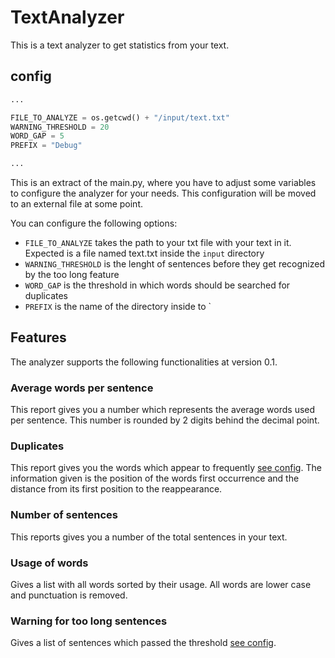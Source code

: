 # TextAnalyzer

This is a text analyzer to get statistics from your text.


## config

```python
...

FILE_TO_ANALYZE = os.getcwd() + "/input/text.txt"
WARNING_THRESHOLD = 20
WORD_GAP = 5
PREFIX = "Debug"

...
```
This is an extract of the main.py, where you have to adjust some variables to configure the analyzer for your needs. This configuration will be moved to an external file at some point.

You can configure the following options:
+ `FILE_TO_ANALYZE` takes the path to your txt file with your text in it. Expected is a file named text.txt inside the `input` directory
+ `WARNING_THRESHOLD` is the lenght of sentences before they get recognized by the too long feature
+ `WORD_GAP` is the threshold in which words should be searched for duplicates
+ `PREFIX` is the name of the directory inside to `


## Features

The analyzer supports the following functionalities at version 0.1.

### Average words per sentence

This report gives you a number which represents the average words used per sentence. This number is rounded by 2 digits behind the decimal point.

### Duplicates

This report gives you the words which appear to frequently [see config](). The information given is the position of the words first occurrence and the distance from its first position to the reappearance.

### Number of sentences

This reports gives you a number of the total sentences in your text.

### Usage of words

Gives a list with all words sorted by their usage. All words are lower case and punctuation is removed.

### Warning for too long sentences

Gives a list of sentences which passed the threshold [see config]().
